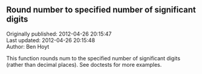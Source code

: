 ## Round number to specified number of significant digits  
Originally published: 2012-04-26 20:15:47  
Last updated: 2012-04-26 20:15:48  
Author: Ben Hoyt  
  
This function rounds num to the specified number of significant digits (rather than decimal places). See doctests for more examples.